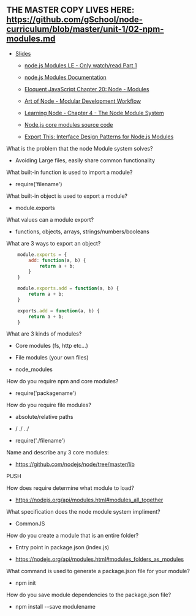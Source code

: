 ## THE MASTER COPY LIVES HERE: https://github.com/gSchool/node-curriculum/blob/master/unit-1/02-npm-modules.md

- [Slides](https://docs.google.com/presentation/d/1HEoACJT2P_o_saykrj1MOG4qRpwiBm8c3CiUWsQtKOU/edit?usp=sharing)

	- [node.js Modules LE - Only watch/read Part 1](https://students.galvanize.com/curriculums/6/learning_experiences/51)

	- [node.js Modules Documentation](https://nodejs.org/api/modules.html)

	- [Eloquent JavaScript Chapter 20: Node - Modules](http://eloquentjavascript.net/20_node.html#h_BOlGLA/wK7)

	- [Art of Node - Modular Development Workflow](https://github.com/maxogden/art-of-node#modular-development-workflow)

	- [Learning Node - Chapter 4 - The Node Module System](https://www.safaribooksonline.com/library/view/learning-node/9781449326128/ch04.html)

	- [Node.js core modules source code](https://github.com/nodejs/node/tree/master/lib)

	- [Export This: Interface Design Patterns for Node.js Modules](http://bites.goodeggs.com/posts/export-this/)


What is the problem that the node Module system solves?

 - Avoiding Large files, easily share common functionality

What built-in function is used to import a module?

 - require('filename')


What built-in object is used to export a module?

 - module.exports

What values can a module export?

 - functions, objects, arrays, strings/numbers/booleans


What are 3 ways to export an object?

```js
	module.exports = {
		add: function(a, b) {
			return a + b;
		}
	}

	module.exports.add = function(a, b) {
		return a + b;
	}

	exports.add = function(a, b) {
		return a + b;
	}
```

What are 3 kinds of modules?

 - Core modules (fs, http etc...)

 - File modules (your own files)

 - node_modules

How do you require npm and core modules?

 - require('packagename')

How do you require file modules?

 - absolute/relative paths

 - / ./ ../

 - require('./filename')

Name and describe any 3 core modules:

 - https://github.com/nodejs/node/tree/master/lib

PUSH

How does require determine what module to load?

 - https://nodejs.org/api/modules.html#modules_all_together

What specification does the node module system impliment?

 - CommonJS

How do you create a module that is an entire folder?

 - Entry point in package.json (index.js)

 - https://nodejs.org/api/modules.html#modules_folders_as_modules

What command is used to generate a package.json file for your module?

 - npm init

How do you save module dependencies to the package.json file?

 - npm install --save modulename